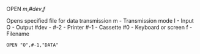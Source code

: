 OPEN *m*,*#dev*,*f*

Opens specified file for data transmission
  m   - Transmission mode
        I - Input
        O - Output
  #dev  - #-2 - Printer
          #-1 - Cassette
          #0  - Keyboard or screen
  f     - Filename

```ecb2
OPEN "O",#-1,"DATA"
```
